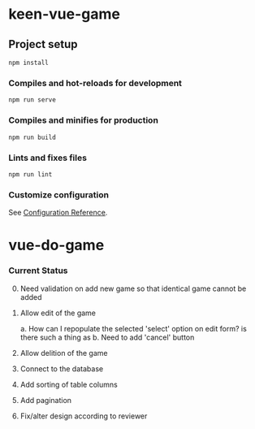 # keen-vue-game

## Project setup
```
npm install
```

### Compiles and hot-reloads for development
```
npm run serve
```

### Compiles and minifies for production
```
npm run build
```

### Lints and fixes files
```
npm run lint
```

### Customize configuration
See [Configuration Reference](https://cli.vuejs.org/config/).
# vue-do-game


### Current Status
0. Need validation on add new game so that identical game cannot be added
1. Allow edit of the game

    a. How can I repopulate the selected 'select' option on edit form? is there such a thing as 
    b. Need to add 'cancel' button
    
2. Allow delition of the game
3. Connect to the database
4. Add sorting of table columns
5. Add pagination
6. Fix/alter design according to reviewer
